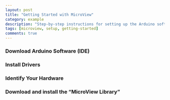 ```yaml
---
layout: post
title: "Getting Started with MicroView"
category: example
description: "Step-by-step instructions for setting up the Arduino software and connecting it to your MicroView."
tags: [microview, setup, getting-started]
comments: true
---
```



### Download Arduino Software (IDE) 


### Install Drivers


### Identify Your Hardware


### Download and install the “MicroView Library”